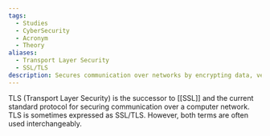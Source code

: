 ```yaml
---
tags:
  - Studies
  - CyberSecurity
  - Acronym
  - Theory
aliases:
  - Transport Layer Security
  - SSL/TLS
description: Secures communication over networks by encrypting data, verifying identities, and ensuring data hasn't been tampered with.
---
```

TLS (Transport Layer Security) is the successor to [[SSL]] and the current standard protocol for securing communication over a computer network. TLS is sometimes expressed as SSL/TLS. However, both terms are often used interchangeably.